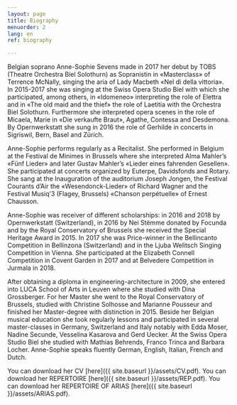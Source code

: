 ```yaml
---
layout: page
title: Biography
menuorder: 2
lang: en
ref: biography

---
```

Belgian soprano Anne-Sophie Sevens made in 2017 her debut by TOBS (Theatre Orchestra Biel Solothurn) as Sopranistin in «Masterclass» of Terrence McNally, singing the aria of Lady Macbeth «Nel dì della vittoria». In 2015-2017 she was singing at the Swiss Opera Studio Biel with which she participated, among others, in «Idomeneo» interpreting the role of Elettra and in «The old maid and the thief» the role of Laetitia with the Orchestra Biel Solothurn. Furthermore she interpreted opera scenes in the role of Micaela, Marie in «Die verkaufte Braut», Agathe, Contessa and Desdemona. By Opernwerkstatt she sung in 2016 the role of Gerhilde in concerts in Sigriswil, Bern, Basel and Zürich. 

Anne-Sophie performs regularly as a Recitalist. She performed in Belgium at the Festival de Minimes in Brussels where she interpreted Alma Mahler’s «Fünf Lieder» and later Gustav Mahler’s «Lieder eines fahrenden Gesellen». She participated at concerts organized by Euterpe, Davidsfonds and Rotary. She sang at the Inauguration of the auditorium Joseph Jongen, the Festival Courants d’Air the «Wesendonck-Lieder» of Richard Wagner and the Festival Musiq’3 (Flagey, Brussels) «Chanson perpétuelle» of Ernest Chausson. 

Anne-Sophie was receiver of different scholarships: in 2016 and 2018 by Opernwerkstatt (Switzerland), in 2016 by Nei Stëmme donated by Focunda and by the Royal Conservatory of Brussels she received the Special Heritage Award in 2015. 
In 2017 she was Price-winner in the Bellincanto Competition in Bellinzona (Switzerland) and in the Ljuba Welitsch Singing Competition in Vienna. She participated at the Elizabeth Connell Competition in Covent Garden in 2017 and at Belvedere Competition in Jurmala in 2018. 

After obtaining a diploma in engineering-architecture in 2009, she entered into LUCA School of Arts in Leuven where she studied with Dina Grossberger. For her Master she went to the Royal Conservatory of Brussels, studied with Christine Solhosse and Marianne Pousseur and finished her Master-degree with distinction in 2015. Beside her Belgian musical education she took regularly lessons and participated in several master-classes in Germany, Switzerland and Italy notably with Edda Moser, Nadine Secunde, Vesselina Kasarova and Gerd Uecker. At the Swiss Opera Studio Biel she studied with Mathias Behrends, Franco Trinca and Barbara Locher. Anne-Sophie speaks fluently German, English, Italian, French and Dutch. 
 



You can download her CV [here]({{ site.baseurl }}/assets/CV.pdf).
You can download her REPERTOIRE [here]({{ site.baseurl }}/assets/REP.pdf).
You can download her REPERTOIRE OF ARIAS [here]({{ site.baseurl }}/assets/ARIAS.pdf).
